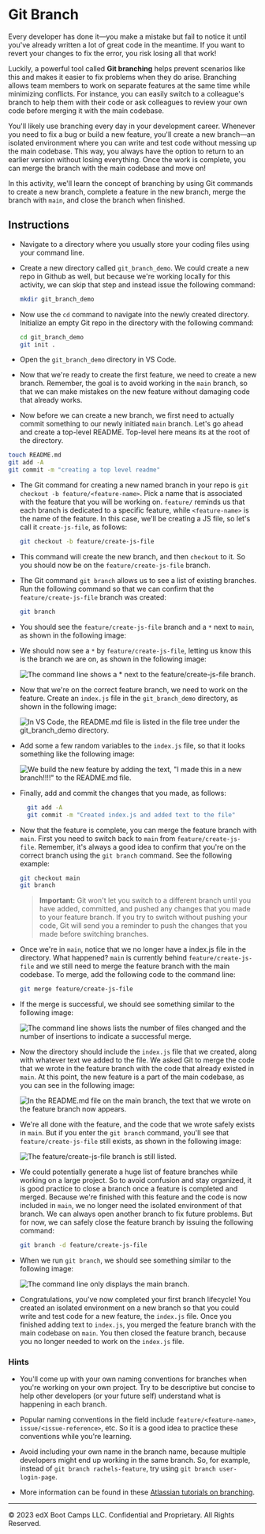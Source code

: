 # Git Branch

Every developer has done it&mdash;you make a mistake but fail to notice it until you've already written a lot of great code in the meantime. If you want to revert your changes to fix the error, you risk losing all that work!

Luckily, a powerful tool called **Git branching** helps prevent scenarios like this and makes it easier to fix problems when they do arise. Branching allows team members to work on separate features at the same time while minimizing conflicts. For instance, you can easily switch to a colleague's branch to help them with their code or ask colleagues to review your own code before merging it with the main codebase.

You'll likely use branching every day in your development career. Whenever you need to fix a bug or build a new feature, you'll create a new branch&mdash;an isolated environment where you can write and test code without messing up the main codebase. This way, you always have the option to return to an earlier version without losing everything. Once the work is complete, you can merge the branch with the main codebase and move on!

In this activity, we'll learn the concept of branching by using Git commands to create a new branch, complete a feature in the new branch, merge the branch with `main`, and close the branch when finished.

## Instructions

* Navigate to a directory where you usually store your coding files using your command line.

* Create a new directory called `git_branch_demo`. We could create a new repo in Github as well, but because we're working locally for this activity, we can skip that step and instead issue the following command:

  ```bash
  mkdir git_branch_demo
  ```

* Now use the `cd` command to navigate into the newly created directory. Initialize an empty Git repo in the directory with the following command:

  ```bash
  cd git_branch_demo
  git init .
  ```

* Open the `git_branch_demo` directory in VS Code.

* Now that we're ready to create the first feature, we need to create a new branch. Remember, the goal is to avoid working in the `main` branch, so that we can make mistakes on the new feature without damaging code that already works.

* Now before we can create a new branch, we first need to actually commit something to our newly initiated `main` branch. Let's go ahead and create a top-level README. Top-level here means its at the root of the directory.

```bash
touch README.md
git add -A
git commit -m "creating a top level readme"
```

* The Git command for creating a new named branch in your repo is `git checkout -b feature/<feature-name>`. Pick a name that is associated with the feature that you will be working on. `feature/` reminds us that each branch is dedicated to a specific feature, while `<feature-name>` is the name of the feature. In this case, we'll be creating a JS file, so let's call it `create-js-file`, as follows:

  ```bash
  git checkout -b feature/create-js-file
  ```

* This command will create the new branch, and then `checkout` to it. So you should now be on the `feature/create-js-file` branch.

* The Git command `git branch` allows us to see a list of existing branches. Run the following command so that we can confirm that the `feature/create-js-file` branch was created:

  ```bash
  git branch
  ```

* You should see the `feature/create-js-file` branch and a `*` next to `main`, as shown in the following image:

* We should now see a `*` by `feature/create-js-file`, letting us know this is the branch we are on, as shown in the following image:

  ![The command line shows a * next to the feature/create-js-file branch.](./Images/02-switch-branch.png)

* Now that we're on the correct feature branch, we need to work on the feature. Create an `index.js` file in the `git_branch_demo` directory, as shown in the following image:

  ![In VS Code, the README.md file is listed in the file tree under the git_branch_demo directory.](./Images/03-index-js.png)

* Add some a few random variables to the `index.js` file, so that it looks something like the following image:

  ![We build the new feature by adding the text, "I made this in a new branch!!!!" to the README.md file.](./Images/04-new-variables.png)

* Finally, add and commit the changes that you made, as follows:

  ```bash
    git add -A
    git commit -m "Created index.js and added text to the file"
    ```

* Now that the feature is complete, you can merge the feature branch with `main`. First you need to switch back to `main` from `feature/create-js-file`. Remember, it's always a good idea to confirm that you're on the correct branch using the `git branch` command. See the following example:

  ```bash
  git checkout main
  git branch
  ```

  > **Important:** Git won't let you switch to a different branch until you have added, committed, and pushed any changes that you made to your feature branch. If you try to switch without pushing your code, Git will send you a reminder to push the changes that you made before switching branches.

* Once we're in `main`, notice that we no longer have a index.js file in the directory. What happened? `main` is currently behind `feature/create-js-file` and we still need to merge the feature branch with the main codebase. To merge, add the following code to the command line:

  ```bash
  git merge feature/create-js-file
  ```

* If the merge is successful, we should see something similar to the following image:

  ![The command line shows lists the number of files changed and the number of insertions to indicate a successful merge.](./Images/05-merge.png)

* Now the directory should include the `index.js` file that we created, along with whatever text we added to the file. We asked Git to merge the code that we wrote in the feature branch with the code that already existed in `main`. At this point, the new feature is a part of the main codebase, as you can see in the following image:

  ![In the README.md file on the main branch, the text that we wrote on the feature branch now appears.](./Images/06-success-merge.png)

* We're all done with the feature, and the code that we wrote safely exists in `main`. But if you enter the `git branch` command, you'll see that `feature/create-js-file` still exists, as shown in the following image:

  ![The feature/create-js-file branch is still listed.](./Images/07-still-exists.png)

* We could potentially generate a huge list of feature branches while working on a large project. So to avoid confusion and stay organized, it is good practice to close a branch once a feature is completed and merged. Because we're finished with this feature and the code is now included in `main`, we no longer need the isolated environment of that branch. We can always open another branch to fix future problems. But for now, we can safely close the feature branch by issuing the following command:

  ```bash
  git branch -d feature/create-js-file
  ```

* When we run `git branch`, we should see something similar to the following image:

  ![The command line only displays the main branch.](./Images/08-deleted-branch.png)

* Congratulations, you've now completed your first branch lifecycle! You created an isolated environment on a new branch so that you could write and test code for a new feature, the `index.js` file. Once you finished adding text to `index.js`, you merged the feature branch with the main codebase on `main`. You then closed the feature branch, because you no longer needed to work on the `index.js` file.

### Hints

* You'll come up with your own naming conventions for branches when you're working on your own project. Try to be descriptive but concise to help other developers (or your future self) understand what is happening in each branch.

* Popular naming conventions in the field include `feature/<feature-name>`, `issue/<issue-reference>`, etc. So it is a good idea to practice these conventions while you're learning.

* Avoid including your own name in the branch name, because multiple developers might end up working in the same branch. So, for example, instead of `git branch rachels-feature`, try using `git branch user-login-page`.

* More information can be found in these [Atlassian tutorials on branching](https://www.atlassian.com/git/tutorials/using-branches).

---

© 2023 edX Boot Camps LLC. Confidential and Proprietary. All Rights Reserved.

